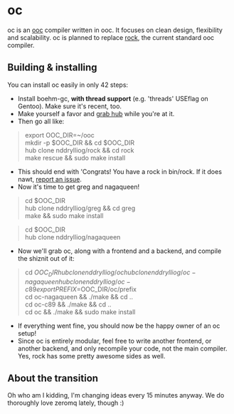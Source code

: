 # oc

oc is an [ooc](http://ooc-lang.org) compiler written in ooc. It focuses on clean design, flexibility and scalability. oc is planned to replace [rock](http://github.com/nddrylliog/rock), the current standard ooc compiler.

## Building & installing

You can install oc easily in only 42 steps:

  * Install boehm-gc, **with thread support** (e.g. 'threads' USEflag on Gentoo). Make sure it's recent, too.
  * Make yourself a favor and [grab hub](http://defunkt.io/hub/) while you're at it.
  * Then go all like:

> export OOC_DIR=~/ooc  
> mkdir -p $OOC_DIR && cd $OOC_DIR  
> hub clone nddrylliog/rock && cd rock  
> make rescue && sudo make install  

  * This should end with 'Congrats! You have a rock in bin/rock. If it does nawt, [report an issue](https://github.com/nddrylliog/rock/issues).
  * Now it's time to get greg and nagaqueen!

> cd $OOC_DIR  
> hub clone nddrylliog/greg && cd greg  
> make && sudo make install  

> cd $OOC_DIR  
> hub clone nddrylliog/nagaqueen  

  * Now we'll grab oc, along with a frontend and a backend, and compile the shiznit out of it:

> cd $OOC_DIR  
> hub clone nddrylliog/oc  
> hub clone nddrylliog/oc-nagaqueen  
> hub clone nddrylliog/oc-c89  
> export PREFIX=$OOC_DIR/oc/prefix  
> cd oc-nagaqueen && ./make && cd ..  
> cd oc-c89 && ./make && cd ..  
> cd oc && ./make && sudo make install  

  * If everything went fine, you should now be the happy owner of an oc setup!
  * Since oc is entirely modular, feel free to write another frontend, or another
    backend, and only recompile your code, not the main compiler. Yes, rock has
    some pretty awesome sides as well.

## About the transition

Oh who am I kidding, I'm changing ideas every 15 minutes anyway. We do thoroughly love zeromq lately, though :)